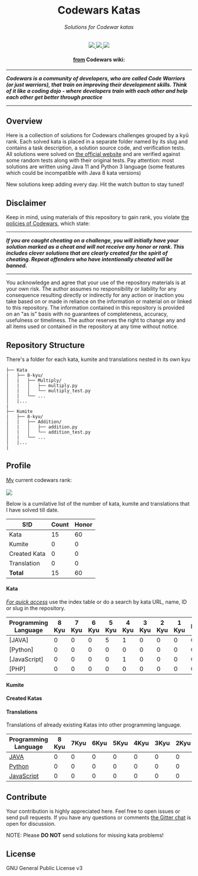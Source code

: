 <h1 align="center">Codewars Katas</h1>

<h6 align="center">
  Solutions for Codewar katas
</h6>

<p align="center">
  <a href="https://gitter.im/siddesh_shewde/codewars-solutions">
    <img src="https://badges.gitter.im/join_chat.svg">
  </a>
  <a href="">
    <img src="https://img.shields.io/badge/status-maintained-brightgreen">
  </a>
  <a href="https://github.com/siddeshshewde/Competitive_Programming_v2/tree/master/Codewars">
    <img src="https://img.shields.io/badge/lastcommit-march%202020-brightgreen"/>
  </a>
</p>
<h4 align="center">
  <a href="https://github.com/Codewars/codewars.com/wiki/About-Codewars">from</a> Codewars wiki:
</h4>

<hr>
<b><i>Codewars is a community of developers, who are called Code Warriors (or just warriors), that train on improving their development skills. Think of it like a coding dojo - where developers train with each other and help each other get better through practice</i></b>
<hr>

## Overview
Here is a collection of solutions for Codewars challenges grouped by a kyū rank. Each solved kata is placed in a separate folder named by its slug and contains a task description, a solution source code, and verification tests. All solutions were solved on <a href="https://www.codewars.com/">the official website</a> and are verified against some random tests along with their original tests. Pay attention: most solutions are written using Java 11 and Python 3 language (some features which could be incompatible with Java 8 kata versions)

New solutions keep adding every day. Hit the watch button to stay tuned!

## Disclaimer
Keep in mind, using materials of this repository to gain rank, you violate <a href="https://github.com/Codewars/codewars.com/wiki/Community-Code-of-Conduct#policy">the policies of Codewars</a>, which state:
<hr>
<b><i>If you are caught cheating on a challenge, you will initially have your solution marked as a cheat and will not receive any honor or rank. This includes clever solutions that are clearly created for the spirit of cheating. Repeat offenders who have intentionally cheated will be banned.</i></b>

<hr>
You acknowledge and agree that your use of the repository materials is at your own risk. The author assumes no responsibility or liability for any consequence resulting directly or indirectly for any action or inaction you take based on or made in reliance on the information or material on or linked to this repository. The information contained in this repository is provided on an "as is" basis with no guarantees of completeness, accuracy, usefulness or timeliness. The author reserves the right to change any and all items used or contained in the repository at any time without notice.

## Repository Structure
There's a folder for each kata, kumite and translations nested in its own kyu

```ascii
├── Kata
|   ├── 8-kyu/
│   |   ├── Multiply/
│   |   │   ├── multiply.py
│   |   │   └── multiply_test.py
│   |   └── ...
│   |...
|
├── Kumite
|   ├── 8-kyu/
│   |   ├── Addition/
│   |   │   ├── addition.py
│   |   │   └── addition_test.py
│   |   └── ...
│   |...
|
```

## Profile
<a href=https://www.codewars.com/users/S!D>My</a> current codewars rank:
<br>
<br>
<img src=https://www.codewars.com/users/S!D/badges/large>

Below is a cumilative list of the number of kata, kumite and translations that I have solved till date.

| S!D | Count | Honor |
| --- | --- | --- |
| Kata | 15 | 60 |
| Kumite | 0 | 0 |
| Created Kata | 0 | 0 | 
| Translation | 0 | 0 |
| <b>Total</b> | 15 | 60 |

#### Kata
<i><u>For quick access</u></i> use the index table or do a search by kata URL, name, ID or slug in the repository.

|    Programming Language  | 8 Kyu | 7 Kyu | 6 Kyu | 5 Kyu | 4 Kyu | 3 Kyu | 2 Kyu | 1 Kyu | Beta | Kata Count | Honor |
| --- | --- | --- | --- | --- | --- | ---| --- | --- | --- | --- | --- |
| [JAVA]                   |   0   |   0   |   0   |   5   |   1   |   0   |   0   |   0   |  0   |     6      |   72   |
| [Python]                 |   0   |   0   |   0   |   0   |   0   |   0   |   0   |   0   |  0   |     0      |   0    | 
| [JavaScript]             |   0   |   0   |   0   |   0   |   1   |   0   |   0   |   0   |  0   |     1      |   32   |
| [PHP]                    |   0   |   0   |   0   |   0   |   0   |   0   |   0   |   0   |  0   |     0      |   0    |

#### Kumite

#### Created Katas

#### Translations

Translations of already existing Katas into other programming language.

|    Programming Language  | 8 Kyu | 7Kyu | 6Kyu | 5Kyu | 4Kyu | 3Kyu | 2Kyu | 1Kyu | Beta | Kata Count | Honor |
| --- | --- | --- | --- | --- | --- | ---| --- | --- | --- | --- | --- |
| [JAVA](https://github.com/varunu28/A-Kata-A-Day/tree/master/JAVA) | 0 | 0 | 0 | 0 | 0 | 0 | 0 | 0 | 0 | 0 | 0 |
| [Python](https://github.com/varunu28/A-Kata-A-Day/tree/master/Python) | 0 | 0 | 0 | 0 | 0 | 0 | 0 | 0 | 0 | 0 | 0 | 
| [JavaScript](https://github.com/varunu28/A-Kata-A-Day/tree/master/Javascript) | 0 | 0 | 0 | 0 | 0 | 0 | 0 | 0 | 0 | 0 | 0 | 

## Contribute
Your contribution is highly appreciated here. Feel free to open issues or send pull requests.
If you have any questions or comments <a href="https://gitter.im/siddesh_shewde/codewars-solutions">the Gitter chat</a> is open for discussion.

NOTE: Please <b>DO NOT</b> send solutions for missing kata problems!

## License
GNU General Public License v3
